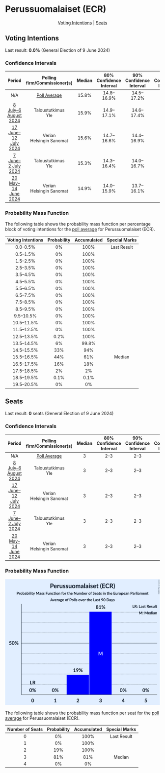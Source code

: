 # Perussuomalaiset (ECR)

<p align="center"><a href="#voting-intentions">Voting Intentions</a> | <a href="#seats">Seats</a></p>

## Voting Intentions

Last result: **0.0%** (General Election of 9 June 2024)

### Confidence Intervals

| Period     | Polling firm/Commissioner(s) | Median | 80% Confidence Interval | 90% Confidence Interval | 95% Confidence Interval | 99% Confidence Interval |
|:----------:|:----------------:|:-----------:|:-----------------------:|:-----------------------:|:-----------------------:|:-----------------------:|
| N/A | [Poll Average](average.html) | 15.8% | 14.8–16.9% | 14.5–17.2% | 14.3–17.5% | 13.8–18.0% |
| [8 July–6 August 2024](2024-08-06-Taloustutkimus.html) | Taloustutkimus <br> Yle | 15.9% | 14.9–17.1% | 14.6–17.4% | 14.3–17.7% | 13.8–18.2% |
| [17 June–12 July 2024](2024-07-12-Verian.html) | Verian <br> Helsingin Sanomat | 15.6% | 14.7–16.6% | 14.4–16.9% | 14.2–17.1% | 13.8–17.6% |
| [7 June–2 July 2024](2024-07-02-Taloustutkimus.html) | Taloustutkimus <br> Yle | 15.3% | 14.3–16.4% | 14.0–16.7% | 13.7–17.0% | 13.3–17.5% |
| [20 May–14 June 2024](2024-06-14-Verian.html) | Verian <br> Helsingin Sanomat | 14.9% | 14.0–15.9% | 13.7–16.1% | 13.5–16.4% | 13.1–16.8% |

### Probability Mass Function

The following table shows the probability mass function per percentage block of voting intentions for the [poll average](average.html) for Perussuomalaiset (ECR).

| Voting Intentions | Probability | Accumulated | Special Marks |
|:-----------------:|:-----------:|:-----------:|:-------------:|
| 0.0–0.5% | 0% | 100% | Last Result |
| 0.5–1.5% | 0% | 100% |  |
| 1.5–2.5% | 0% | 100% |  |
| 2.5–3.5% | 0% | 100% |  |
| 3.5–4.5% | 0% | 100% |  |
| 4.5–5.5% | 0% | 100% |  |
| 5.5–6.5% | 0% | 100% |  |
| 6.5–7.5% | 0% | 100% |  |
| 7.5–8.5% | 0% | 100% |  |
| 8.5–9.5% | 0% | 100% |  |
| 9.5–10.5% | 0% | 100% |  |
| 10.5–11.5% | 0% | 100% |  |
| 11.5–12.5% | 0% | 100% |  |
| 12.5–13.5% | 0.2% | 100% |  |
| 13.5–14.5% | 6% | 99.8% |  |
| 14.5–15.5% | 33% | 94% |  |
| 15.5–16.5% | 44% | 61% | Median |
| 16.5–17.5% | 16% | 18% |  |
| 17.5–18.5% | 2% | 2% |  |
| 18.5–19.5% | 0.1% | 0.1% |  |
| 19.5–20.5% | 0% | 0% |  |


## Seats

Last result: **0** seats (General Election of 9 June 2024)

### Confidence Intervals

| Period     | Polling firm/Commissioner(s) | Median | 80% Confidence Interval | 90% Confidence Interval | 95% Confidence Interval | 99% Confidence Interval |
|:----------:|:----------------:|:------:|:-----------------------:|:-----------------------:|:-----------------------:|:-----------------------:|
| N/A | [Poll Average](average.html) | 3 | 2–3 | 2–3 | 2–3 | 2–3 |
| [8 July–6 August 2024](2024-08-06-Taloustutkimus.html) | Taloustutkimus <br> Yle | 3 | 2–3 | 2–3 | 2–3 | 2–3 |
| [17 June–12 July 2024](2024-07-12-Verian.html) | Verian <br> Helsingin Sanomat | 3 | 2–3 | 2–3 | 2–3 | 2–3 |
| [7 June–2 July 2024](2024-07-02-Taloustutkimus.html) | Taloustutkimus <br> Yle | 3 | 2–3 | 2–3 | 2–3 | 2–3 |
| [20 May–14 June 2024](2024-06-14-Verian.html) | Verian <br> Helsingin Sanomat | 3 | 2–3 | 2–3 | 2–3 | 2–3 |

### Probability Mass Function

![Graph with seats probability mass function not yet produced](average-seats-pmf-perussuomalaisetecr.png "Seats Probability Mass Function")

The following table shows the probability mass function per seat for the [poll average](average.html) for Perussuomalaiset (ECR).

| Number of Seats | Probability | Accumulated | Special Marks |
|:---------------:|:-----------:|:-----------:|:-------------:|
| 0 | 0% | 100% | Last Result |
| 1 | 0% | 100% |  |
| 2 | 19% | 100% |  |
| 3 | 81% | 81% | Median |
| 4 | 0% | 0% |  |


